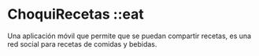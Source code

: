 # ChoquiRecetas ::eat

Una aplicación móvil que permite que se puedan compartir recetas, es una red social para recetas de comidas y bebidas.
